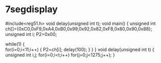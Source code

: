 # 7segdisplay

#include<reg51.h>
void delay(unsigned int t);
void main()
{
unsigned int ch[]={0xC0,0xF9,0xA4,0xB0,0x99,0x92,0x82,0xF8,0x80,0x90,0x88};
unsigned int i;
P2=0x00;

while(1)
{	
for(i=0;i<11;i++)
{
P2=ch[i];
delay(100);
}
}
}
void delay(unsigned int t)
{
unsigned int i,j;
for(i=0;i<t;i++)
for(j=0;j<1275;j++);
}
